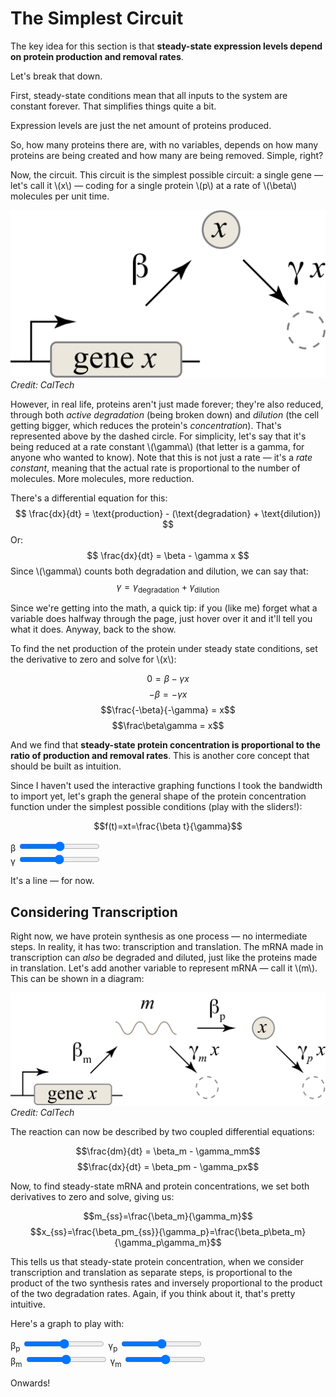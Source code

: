 <extends template="layouts/base.html" title="The Simplest Circuit"></extends>

<nav-links back="/concepts.html"></nav-links>

# The Simplest Circuit

The key idea for this section is that **steady-state expression levels depend on protein production and removal rates**.

Let's break that down.

First, steady-state conditions mean that all inputs to the system are constant forever. That simplifies things quite a bit.

Expression levels are just the net amount of proteins produced.

So, how many proteins there are, with no variables, depends on how many proteins are being created and how many are being removed. Simple, right?

Now, the circuit. This circuit is the simplest possible circuit: a single gene &mdash; let's call it \\(x\\) &mdash; coding for a single protein \\(p\\) at a rate of \\(\beta\\) molecules per unit time.

![A diagram of the simplest possible circuit, with one gene coding for one protein.](/assets/simplest-circuit-dg1.png)
<i class="cite">Credit: CalTech</i>

However, in real life, proteins aren't just made forever; they're also reduced, through both _active degradation_ (being broken down) and _dilution_ (the cell getting bigger, which reduces the protein's _concentration_). That's represented above by the dashed circle. For simplicity, let's say that it's being reduced at a rate constant \\(\gamma\\) (that letter is a gamma, for anyone who wanted to know). Note that this is not just a rate &mdash; it's a _rate constant_, meaning that the actual rate is proportional to the number of molecules. More molecules, more reduction.

There's a differential equation for this:
$$ \frac{dx}{dt} = \text{production} - (\text{degradation} + \text{dilution}) $$
Or:
$$ \frac{dx}{dt} = \beta - \gamma x $$
Since \\(\gamma\\) counts both degradation and dilution, we can say that:
$$ \gamma = \gamma_\text{degradation} + \gamma_\text{dilution} $$

Since we're getting into the math, a quick tip: if you (like me) forget what a variable does halfway through the page, just hover over it and it'll tell you what it does. Anyway, back to the show.

To find the net production of the protein under steady state conditions, set the derivative to zero and solve for \\(x\\):

$$0 = \beta - \gamma x$$
$$-\beta = -\gamma x$$
$$\frac{-\beta}{-\gamma} = x$$
$$\frac\beta\gamma = x$$

And we find that **steady-state protein concentration is proportional to the ratio of production and removal rates**. This is another core concept that should be built as intuition.

Since I haven't used the interactive graphing functions I took the bandwidth to import yet, let's graph the general shape of the protein concentration function under the simplest possible conditions (play with the sliders!):

$$f(t)=xt=\frac{\beta t}{\gamma}$$

<div class="graph">
    <div id="concentration-graph"></div>
    <div>
        <label for="beta">β</label>
        <input type="range" id="beta">
    </div>
    <div>
        <label for="gamma">γ</label>
        <input type="range" id="gamma">
    </div>
</div>

It's a line &mdash; for now.

## Considering Transcription

Right now, we have protein synthesis as one process &mdash; no intermediate steps. In reality, it has two: transcription and translation. The mRNA made in transcription can _also_ be degraded and diluted, just like the proteins made in translation. Let's add another variable to represent mRNA &mdash; call it \\(m\\). This can be shown in a diagram:

![The simplest circuit, now considering both transcription and translation, with mRNA (m) being produced and reduced.](/assets/simplest-circuit-dg2.png)
<i class="cite">Credit: CalTech</i>

The reaction can now be described by two coupled differential equations:

$$\frac{dm}{dt} = \beta_m - \gamma_mm$$
$$\frac{dx}{dt} = \beta_pm - \gamma_px$$

Now, to find steady-state mRNA and protein concentrations, we set both derivatives to zero and solve, giving us:

$$m_{ss}=\frac{\beta_m}{\gamma_m}$$
$$x_{ss}=\frac{\beta_pm_{ss}}{\gamma_p}=\frac{\beta_p\beta_m}{\gamma_p\gamma_m}$$

This tells us that steady-state protein concentration, when we consider transcription and translation as separate steps, is proportional to the product of the two synthesis rates and inversely proportional to the product of the two degradation rates. Again, if you think about it, that's pretty intuitive.

Here's a graph to play with:

<div class="graph">
    <div id="concentration-graph-2step"></div>
    <div>
        <label for="betap">β<sub>p</sub></label>
        <input type="range" id="betap">
        <label for="gammap">γ<sub>p</sub></label>
        <input type="range" id="gammap">
    </div>
    <div>
        <label for="betam">β<sub>m</sub></label>
        <input type="range" id="betam">
        <label for="gammam">γ<sub>m</sub></label>
        <input type="range" id="gammam">
    </div>
</div>

Onwards!

<nav-links back="/concepts.html"></nav-links>

<script>
    plot('#concentration-graph', (beta, gamma) => `(${beta}x)/${gamma}`, ['#beta', '#gamma'])
    plot('#concentration-graph-2step', (betap, gammap, betam, gammam) => `((${betap})(${betam})x)/((${gammap})(${gammam}))`, ['#betap', '#gammap', '#betam', '#gammam'])
    defineVars([
        ['γ', 'The rate constant for reduction of concentration.'],
        ['β', 'The rate of production, in molecules per unit time.'],
        ['x', 'The gene in question.'],
        ['m', 'The mRNA in question.'],
        ['p', 'The protein in question.'],
        ['ss', 'steady-state']
    ])
</script>